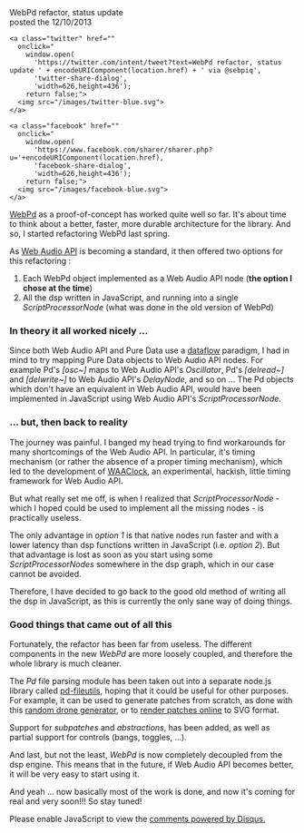 <div class="container">
  <div class="title">WebPd refactor, status update</div>
  <div class="date">posted the 12/10/2013</div>
  <div class="social">

    <a class="twitter" href=""
      onclick="
        window.open(
          'https://twitter.com/intent/tweet?text=WebPd refactor, status update ' + encodeURIComponent(location.href) + ' via @sebpiq',
          'twitter-share-dialog',
          'width=626,height=436');
        return false;">
      <img src="/images/twitter-blue.svg">
    </a>

    <a class="facebook" href="" 
      onclick="
        window.open(
          'https://www.facebook.com/sharer/sharer.php?u='+encodeURIComponent(location.href), 
          'facebook-share-dialog',
          'width=626,height=436'); 
        return false;">
      <img src="/images/facebook-blue.svg">
    </a>

  </div>

  <div class="content"><p><a href="https://github.com/sebpiq/WebPd">WebPd</a> as a proof-of-concept has worked quite well so far. It&#39;s about time to think about a better, faster, more durable architecture for the library. And so, I started refactoring WebPd last spring.</p>
<p>As <a href="https://dvcs.w3.org/hg/audio/raw-file/tip/webaudio/specification.html">Web Audio API</a> is becoming a standard, it then offered two options for this refactoring :</p>
<ol>
<li>Each WebPd object implemented as a Web Audio API node (<strong>the option I chose at the time</strong>)</li>
<li>All the dsp written in JavaScript, and running into a single <em>ScriptProcessorNode</em> (what was done in the old version of WebPd)</li>
</ol>
<h3 id="in-theory-it-all-worked-nicely-">In theory it all worked nicely ...</h3>
<p>Since both Web Audio API and Pure Data use a <a href="http://en.wikipedia.org/wiki/Dataflow_programming">dataflow</a> paradigm, I had in mind to try mapping Pure Data objects to Web Audio API nodes. For example Pd&#39;s <em>[osc~]</em> maps to Web Audio API&#39;s <em>Oscillator</em>, Pd&#39;s <em>[delread~]</em> and <em>[delwrite~]</em> to Web Audio API&#39;s <em>DelayNode</em>, and so on ... The Pd objects which don&#39;t have an equivalent in Web Audio API, would have been implemented in JavaScript using Web Audio API&#39;s <em>ScriptProcessorNode</em>.</p>
<h3 id="-but-then-back-to-reality">... but, then back to reality</h3>
<p>The journey was painful. I banged my head trying to find workarounds for many shortcomings of the Web Audio API. In particular, it&#39;s timing mechanism (or rather the absence of a proper timing mechanism), which led to the development of <a href="https://github.com/sebpiq/WAAClock">WAAClock</a>, an experimental, hackish, little timing framework for Web Audio API.</p>
<p>But what really set me off, is when I realized that <em>ScriptProcessorNode</em> - which I hoped could be used to implement all the missing nodes - is practically useless.</p>
<p>The only advantage in <em>option 1</em> is that native nodes run faster and with a lower latency than dsp functions written in JavaScript (i.e. <em>option 2</em>). But that advantage is lost as soon as you start using some <em>ScriptProcessorNodes</em> somewhere in the dsp graph, which in our case cannot be avoided.</p>
<p>Therefore, I have decided to go back to the good old method of writing all the dsp in JavaScript, as this is currently the only sane way of doing things.</p>
<h3 id="good-things-that-came-out-of-all-this">Good things that came out of all this</h3>
<p>Fortunately, the refactor has been far from useless. The different components in the new <em>WebPd</em> are more loosely coupled, and therefore the whole library is much cleaner.</p>
<p>The <em>Pd</em> file parsing module has been taken out into a separate node.js library called <a href="https://github.com/sebpiq/pd-fileutils">pd-fileutils</a>, hoping that it could be useful for other purposes. For example, it can be used to generate patches from scratch, as done with this <a href="http://sebpiq.github.io/pd-fileutils/randomDrone.html">random drone generator</a>, or to <a href="http://sebpiq.github.io/pd-fileutils/onlineSvgRenderer.html">render patches online</a> to SVG format.</p>
<p>Support for <em>subpatches</em> and <em>abstractions</em>, has been added, as well as partial support for controls (bangs, toggles, ...).</p>
<p>And last, but not the least, <em>WebPd</em> is now completely decoupled from the dsp engine. This means that in the future, if Web Audio API becomes better, it will be very easy to start using it.</p>
<p>And yeah ... now basically most of the work is done, and now it&#39;s coming for real and very soon!!! So stay tuned!</p>
</div>   

  <div id="disqus_thread"></div>
  <script>

  var disqus_config = function () {
  this.page.url = 'http://funktion.fm/posts/webpd-refactor';  // Replace PAGE_URL with your page's canonical URL variable
  this.page.identifier = 'posts/webpd-refactor'; // Replace PAGE_IDENTIFIER with your page's unique identifier variable
  };
  
  (function() { // DON'T EDIT BELOW THIS LINE
  var d = document, s = d.createElement('script');
  s.src = '//funktion-fm.disqus.com/embed.js';
  s.setAttribute('data-timestamp', +new Date());
  (d.head || d.body).appendChild(s);
  })();
  </script>
  <noscript>Please enable JavaScript to view the <a href="https://disqus.com/?ref_noscript">comments powered by Disqus.</a></noscript>

</div>
